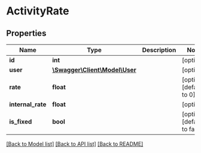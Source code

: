 # ActivityRate

## Properties
Name | Type | Description | Notes
------------ | ------------- | ------------- | -------------
**id** | **int** |  | [optional] 
**user** | [**\Swagger\Client\Model\User**](User.md) |  | [optional] 
**rate** | **float** |  | [optional] [default to 0]
**internal_rate** | **float** |  | [optional] 
**is_fixed** | **bool** |  | [optional] [default to false]

[[Back to Model list]](../../README.md#documentation-for-models) [[Back to API list]](../../README.md#documentation-for-api-endpoints) [[Back to README]](../../README.md)

